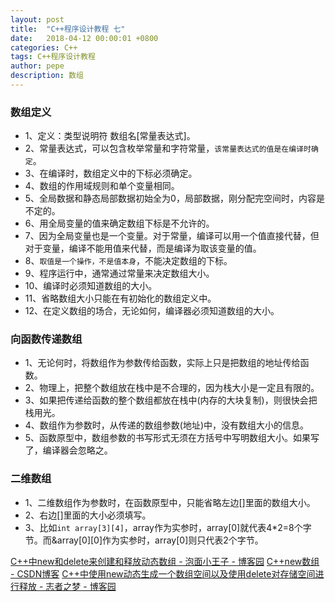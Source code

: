 ```yaml
---
layout: post
title:  "C++程序设计教程 七"
date:   2018-04-12 00:00:01 +0800
categories: C++
tags: C++程序设计教程
author: pepe
description: 数组
---
```

### **数组定义**

* 1、定义：类型说明符  数组名[常量表达式]。
* 2、常量表达式，可以包含枚举常量和字符常量，`该常量表达式的值是在编译时确定`。
* 3、在编译时，数组定义中的下标必须确定。
* 4、数组的作用域规则和单个变量相同。
* 5、全局数据和静态局部数据初始全为0，局部数据，刚分配完空间时，内容是不定的。
* 6、用全局变量的值来确定数组下标是不允许的。
* 7、因为全局变量也是一个变量。对于常量，编译可以用一个值直接代替，但对于变量，编译不能用值来代替，而是编译为取该变量的值。
* 8、`取值是一个操作，不是值本身`，不能决定数组的下标。
* 9、程序运行中，通常通过常量来决定数组大小。
* 10、编译时必须知道数组的大小。
* 11、省略数组大小只能在有初始化的数组定义中。
* 12、在定义数组的场合，无论如何，编译器必须知道数组的大小。

### **向函数传递数组**

* 1、无论何时，将数组作为参数传给函数，实际上只是把数组的地址传给函数。
* 2、物理上，把整个数组放在栈中是不合理的，因为栈大小是一定且有限的。
* 3、如果把传递给函数的整个数组都放在栈中(内存的大块复制)，则很快会把栈用光。
* 4、数组作为参数时，从传递的数组参数(地址)中，没有数组大小的信息。
* 5、函数原型中，数组参数的书写形式无须在方括号中写明数组大小。如果写了，编译器会忽略之。

### **二维数组**

* 1、二维数组作为参数时，在函数原型中，只能省略左边[]里面的数组大小。
* 2、右边[]里面的大小必须填写。
* 3、比如`int array[3][4]`，array作为实参时，array[0]就代表4*2=8个字节。而&array[0][0]作为实参时，array[0]则只代表2个字节。


[C++中new和delete来创建和释放动态数组 - 泡面小王子 - 博客园](https://www.cnblogs.com/wft1990/p/5962898.html)
[C++new数组 - CSDN博客](https://blog.csdn.net/wujiafei_njgcxy/article/details/69269194)
[C++中使用new动态生成一个数组空间以及使用delete对存储空间进行释放 - 志者之梦 - 博客园](https://www.cnblogs.com/yuzhuwei/p/4173374.html)











